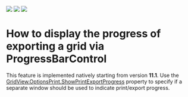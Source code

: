 <!-- default badges list -->
![](https://img.shields.io/endpoint?url=https://codecentral.devexpress.com/api/v1/VersionRange/128627844/11.1.3%2B)
[![](https://img.shields.io/badge/Open_in_DevExpress_Support_Center-FF7200?style=flat-square&logo=DevExpress&logoColor=white)](https://supportcenter.devexpress.com/ticket/details/E2750)
[![](https://img.shields.io/badge/📖_How_to_use_DevExpress_Examples-e9f6fc?style=flat-square)](https://docs.devexpress.com/GeneralInformation/403183)
<!-- default badges end -->

# How to display the progress of exporting a grid via ProgressBarControl  


This feature is implemented natively starting from version <strong>11.</strong><strong>1</strong>.  Use the [GridView.OptionsPrint.ShowPrintExportProgress](https://documentation.devexpress.com/WindowsForms/DevExpress.XtraGrid.Views.Base.ViewPrintOptionsBase.ShowPrintExportProgress.property) property to specify if a separate window should be used to indicate print/export progress.

